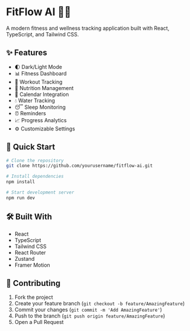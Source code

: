 # FitFlow AI 🏋️‍♂️

A modern fitness and wellness tracking application built with React, TypeScript, and Tailwind CSS.

## ✨ Features

- 🌓 Dark/Light Mode
- 📊 Fitness Dashboard
- 💪 Workout Tracking
- 🥗 Nutrition Management
- 📅 Calendar Integration
- 💧 Water Tracking
- 😴 Sleep Monitoring
- ⏰ Reminders
- 📈 Progress Analytics
- ⚙️ Customizable Settings

## 🚀 Quick Start

```bash
# Clone the repository
git clone https://github.com/yourusername/fitflow-ai.git

# Install dependencies
npm install

# Start development server
npm run dev
```

## 🛠️ Built With

- React
- TypeScript
- Tailwind CSS
- React Router
- Zustand
- Framer Motion

## 🤝 Contributing

1. Fork the project
2. Create your feature branch (`git checkout -b feature/AmazingFeature`)
3. Commit your changes (`git commit -m 'Add AmazingFeature'`)
4. Push to the branch (`git push origin feature/AmazingFeature`)
5. Open a Pull Request
